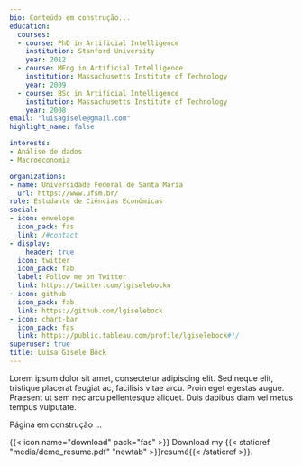 ```yaml
---
bio: Conteúdo em construção...
education:
  courses:
  - course: PhD in Artificial Intelligence
    institution: Stanford University
    year: 2012
  - course: MEng in Artificial Intelligence
    institution: Massachusetts Institute of Technology
    year: 2009
  - course: BSc in Artificial Intelligence
    institution: Massachusetts Institute of Technology
    year: 2008
email: "luisagisele@gmail.com"
highlight_name: false

interests:
- Análise de dados
- Macroeconomia

organizations:
- name: Universidade Federal de Santa Maria
  url: https://www.ufsm.br/
role: Estudante de Ciências Econômicas
social:
- icon: envelope
  icon_pack: fas
  link: /#contact
- display:
    header: true
  icon: twitter
  icon_pack: fab
  label: Follow me on Twitter
  link: https://twitter.com/lgiselebockn
- icon: github
  icon_pack: fab
  link: https://github.com/lgiselebock
- icon: chart-bar
  icon_pack: fas
  link: https://public.tableau.com/profile/lgiselebock#!/
superuser: true
title: Luísa Gisele Böck
---
```


Lorem ipsum dolor sit amet, consectetur adipiscing elit. Sed neque elit, tristique placerat feugiat ac, facilisis vitae arcu. Proin eget egestas augue. Praesent ut sem nec arcu pellentesque aliquet. Duis dapibus diam vel metus tempus vulputate.

Página em construção ...

{{< icon name="download" pack="fas" >}} Download my {{< staticref "media/demo_resume.pdf" "newtab" >}}resumé{{< /staticref >}}.

